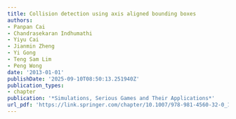 ```yaml
---
title: Collision detection using axis aligned bounding boxes
authors:
- Panpan Cai
- Chandrasekaran Indhumathi
- Yiyu Cai
- Jianmin Zheng
- Yi Gong
- Teng Sam Lim
- Peng Wong
date: '2013-01-01'
publishDate: '2025-09-10T08:50:13.251940Z'
publication_types:
- chapter
publication: '*Simulations, Serious Games and Their Applications*'
url_pdf: 'https://link.springer.com/chapter/10.1007/978-981-4560-32-0_1'
---
```

